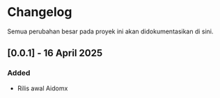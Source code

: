 # Changelog

Semua perubahan besar pada proyek ini akan didokumentasikan di sini.

## [0.0.1] - 16 April 2025

### Added

- Rilis awal Aidomx
